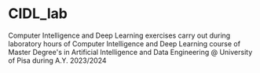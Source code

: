 # CIDL_lab
Computer Intelligence and Deep Learning exercises carry out during laboratory hours of Computer Intelligence and Deep Learning course of Master Degree's in Artificial Intelligence and Data Engineering @ University of Pisa during A.Y. 2023/2024
